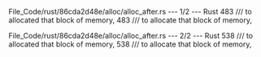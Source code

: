 File_Code/rust/86cda2d48e/alloc/alloc_after.rs --- 1/2 --- Rust
483     ///   to allocated that block of memory,                                                                                                             483     ///   to allocate that block of memory,

File_Code/rust/86cda2d48e/alloc/alloc_after.rs --- 2/2 --- Rust
538     ///   to allocated that block of memory,                                                                                                             538     ///   to allocate that block of memory,

